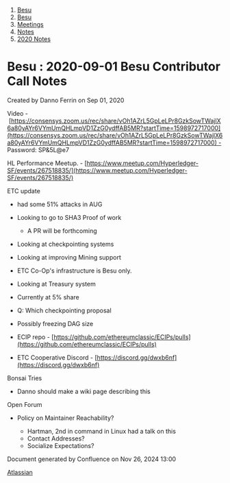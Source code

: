 1. [Besu](index.html)
2. [Besu](Besu_22151173.html)
3. [Meetings](Meetings_22153838.html)
4. [Notes](Notes_22153888.html)
5. [2020 Notes](2020-Notes_22154209.html)

# Besu : 2020-09-01 Besu Contributor Call Notes

Created by Danno Ferrin on Sep 01, 2020

Video - [https://consensys.zoom.us/rec/share/vOh1AZrL5GpLeLPr8GzkSowTWajlX6a80yAYr6VYmUmQHLmpVD1ZzG0ydffAB5MR?startTime=1598972717000](https://consensys.zoom.us/rec/share/vOh1AZrL5GpLeLPr8GzkSowTWajlX6a80yAYr6VYmUmQHLmpVD1ZzG0ydffAB5MR?startTime=1598972717000) - Password: SP&amp;5L@e7

HL Performance Meetup. - [https://www.meetup.com/Hyperledger-SF/events/267518835/](https://www.meetup.com/Hyperledger-SF/events/267518835/)

ETC update

- had some 51% attacks in AUG
- Looking to go to SHA3 Proof of work
  
  - A PR will be forthcoming
- Looking at checkpointing systems
- Looking at improving Mining support
- ETC Co-Op's infrastructure is Besu only.
- Looking at Treasury system
- Currently at 5% share
- Q: Which checkpointing proposal
- Possibly freezing DAG size
- ECIP repo - [https://github.com/ethereumclassic/ECIPs/pulls](https://github.com/ethereumclassic/ECIPs/pulls)
- ETC Cooperative Discord - [https://discord.gg/dwxb6nf](https://discord.gg/dwxb6nf)

Bonsai Tries

- Danno should make a wiki page describing this

Open Forum

- Policy on Maintainer Reachability?
  
  - Hartman, 2nd in command in Linux had a talk on this
  - Contact Addresses?
  - Socialize Expectations?

Document generated by Confluence on Nov 26, 2024 13:00

[Atlassian](http://www.atlassian.com/)
